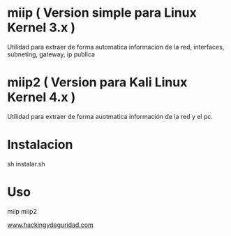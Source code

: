 # miip ( Version simple para Linux Kernel 3.x )
Utilidad para extraer de forma automatica informacion de la red, interfaces, subneting, gateway, ip publica

# miip2 ( Version para Kali Linux Kernel 4.x )
Utilidad para extraer de forma auotmatica información de la red y el pc.

# Instalacion
sh instalar.sh

# Uso
miip 
miip2

www.hackingydeguridad.com
